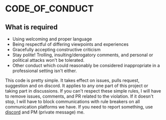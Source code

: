 # CODE_OF_CONDUCT
## What is required
* Using welcoming and proper language
* Being respectful of differing viewpoints and experiences
* Gracefully accepting constructive criticism
* Stay polite! Trolling, insulting/derogatory comments, and personal or political attacks won't be tolerated.
* Other conduct which could reasonably be considered inappropriate in a professional setting isn't either.

This code is pretty simple. It takes effect on issues, pulls request, suggestion and on discord. It applies to any one part of this project or taking part in discussions. If you can't respect these simple rules, I will have to remove issues, comments, and PR related to the violation. If it doesn't stop, I will have to block communications with rule breakers on all communication platforms we have. If you need to report something, use [discord](https://discordapp.com/invite/hSey9Bv) and PM (private message) me.
